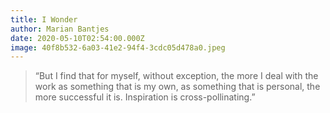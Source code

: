 ```yaml
---
title: I Wonder
author: Marian Bantjes
date: 2020-05-10T02:54:00.000Z
image: 40f8b532-6a03-41e2-94f4-3cdc05d478a0.jpeg
---
```

> “But I find that for myself, without exception, the more I deal with the work as something that is my own, as something that is personal, the more successful it is. Inspiration is cross-pollinating.”